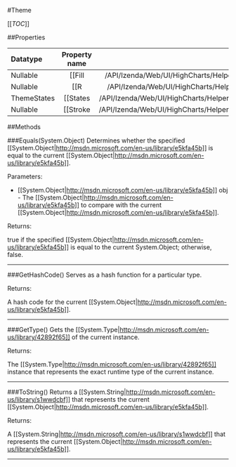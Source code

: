 #Theme

[[_TOC_]]

##Properties

|Datatype|Property name|Property description|Default Value|
|:-------|:----------:|:-----------------:|:-----------:|
|Nullable|[[Fill|/API/Izenda/Web/UI/HighCharts/Helpers/CodeSamples/Izenda_Web_UI_HighCharts_Helpers_Theme_Fill]]||null|
|Nullable|[[R|/API/Izenda/Web/UI/HighCharts/Helpers/CodeSamples/Izenda_Web_UI_HighCharts_Helpers_Theme_R]]||null|
|ThemeStates|[[States|/API/Izenda/Web/UI/HighCharts/Helpers/CodeSamples/Izenda_Web_UI_HighCharts_Helpers_Theme_States]]||null|
|Nullable|[[Stroke|/API/Izenda/Web/UI/HighCharts/Helpers/CodeSamples/Izenda_Web_UI_HighCharts_Helpers_Theme_Stroke]]||null|


##Methods

###Equals(System.Object)
Determines whether the specified [[System.Object|http://msdn.microsoft.com/en-us/library/e5kfa45b]] is equal to the current [[System.Object|http://msdn.microsoft.com/en-us/library/e5kfa45b]].

Parameters: 

* [[System.Object|http://msdn.microsoft.com/en-us/library/e5kfa45b]] obj  - The [[System.Object|http://msdn.microsoft.com/en-us/library/e5kfa45b]] to compare with the current [[System.Object|http://msdn.microsoft.com/en-us/library/e5kfa45b]].





Returns:

true if the specified [[System.Object|http://msdn.microsoft.com/en-us/library/e5kfa45b]] is equal to the current System.Object; otherwise, false.


---


###GetHashCode()
 Serves as a hash function for a particular type.  





Returns:

A hash code for the current [[System.Object|http://msdn.microsoft.com/en-us/library/e5kfa45b]].


---


###GetType()
Gets the [[System.Type|http://msdn.microsoft.com/en-us/library/42892f65]] of the current instance.





Returns:

The [[System.Type|http://msdn.microsoft.com/en-us/library/42892f65]] instance that represents the exact runtime type of the current instance.


---


###ToString()
Returns a [[System.String|http://msdn.microsoft.com/en-us/library/s1wwdcbf]] that represents the current [[System.Object|http://msdn.microsoft.com/en-us/library/e5kfa45b]].





Returns:

A [[System.String|http://msdn.microsoft.com/en-us/library/s1wwdcbf]] that represents the current [[System.Object|http://msdn.microsoft.com/en-us/library/e5kfa45b]].


---


